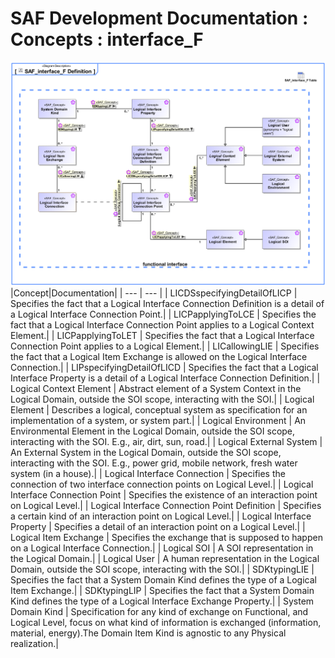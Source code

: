 # SAF Development Documentation : Concepts : interface_F 
![SAF_interface_F Definition.svg](./diagrams/SAF_interface_F-Definition.svg)
|Concept|Documentation|
| --- | --- |
| LICDSspecifyingDetailOfLICP | Specifies the fact that a Logical Interface Connection Definition is a detail of a Logical Interface Connection Point.|
| LICPapplyingToLCE | Specifies the fact that a Logical Interface Connection Point applies to a Logical Context Element.|
| LICPapplyingToLET | Specifies the fact that a Logical Interface Connection Point applies to a Logical Element.|
| LICallowingLIE | Specifies the fact that a Logical Item Exchange is allowed on the Logical Interface Connection.|
| LIPspecifyingDetailOfLICD | Specifies the fact that a Logical Interface Property is a detail of a Logical Interface Connection Definition.|
| Logical Context Element | Abstract element of a System Context in the Logical Domain, outside the SOI scope, interacting with the SOI.|
| Logical Element | Describes a logical, conceptual system as specification for an implementation of a system, or system part.|
| Logical Environment | An Environmental Element in the Logical Domain, outside the SOI scope, interacting with the SOI. E.g., air, dirt, sun, road.|
| Logical External System | An External System in the Logical Domain, outside the SOI scope, interacting with the SOI. E.g., power grid, mobile network, fresh water system (in a house).|
| Logical Interface Connection | Specifies the connection of two interface connection points on Logical Level.|
| Logical Interface Connection Point | Specifies the existence of an interaction point on Logical Level.|
| Logical Interface Connection Point Definition | Specifies a certain kind of an interaction point on Logical Level.|
| Logical Interface Property | Specifies a detail of an interaction point on a Logical Level.|
| Logical Item Exchange | Specifies the exchange that is supposed to happen on a Logical Interface Connection.|
| Logical SOI | A SOI representation in the Logical Domain.|
| Logical User | A human representation in the Logical Domain, outside the SOI scope, interacting with the SOI.|
| SDKtypingLIE | Specifies the fact that a System Domain Kind defines the type of a Logical Item Exchange.|
| SDKtypingLIP | Specifies the fact that a System Domain Kind defines the type of a Logical Interface Exchange Property.|
| System Domain Kind | Specification for any kind of exchange on Functional, and Logical Level, focus on what kind of information is exchanged (information, material, energy).The Domain Item Kind is agnostic to any Physical realization.|

